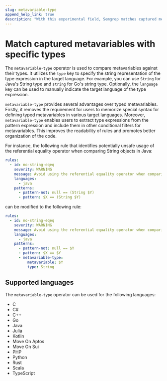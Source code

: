 ```yaml
---
slug: metavariable-type
append_help_link: true
description: "With this experimental field, Semgrep matches captured metavariables with specific types"
---
```


# Match captured metavariables with specific types

The `metavariable-type` operator is used to compare metavariables against their types. It utilizes the `type` key to specify the string representation of the type expression in the target language. For example, you can use `String` for Java's String type and `string` for Go's string type. Optionally, the `language` key can be used to manually indicate the target language of the type expression.

`metavariable-type` provides several advantages over typed metavariables. Firstly, it removes the requirement for users to memorize special syntax for defining typed metavariables in various target languages. Moreover, `metavariable-type` enables users to extract type expressions from the pattern expression and include them in other conditional filters for metavariables. This improves the readability of rules and promotes better organization of the code.

For instance, the following rule that identifies potentially unsafe usage of the referential equality operator when comparing String objects in Java:
```yaml
rules:
  - id: no-string-eqeq
    severity: WARNING
    message: Avoid using the referential equality operator when comparing String objects
    languages:
      - java
    patterns:
      - pattern-not: null == (String $Y)
      - pattern: $X == (String $Y)
```

can be modified to the following rule:
```yaml
rules:
  - id: no-string-eqeq
    severity: WARNING
    message: Avoid using the referential equality operator when comparing String objects
    languages:
      - java
    patterns:
      - pattern-not: null == $Y
      - pattern: $X == $Y
      - metavariable-type:
          metavariable: $Y
          type: String
```

## Supported languages

The `metavariable-type` operator can be used for the following languages:

- C
- C#
- C++
- Go
- Java 
- Julia
- Kotlin
- Move On Aptos
- Move On Sui
- PHP
- Python 
- Rust
- Scala
- TypeScript
